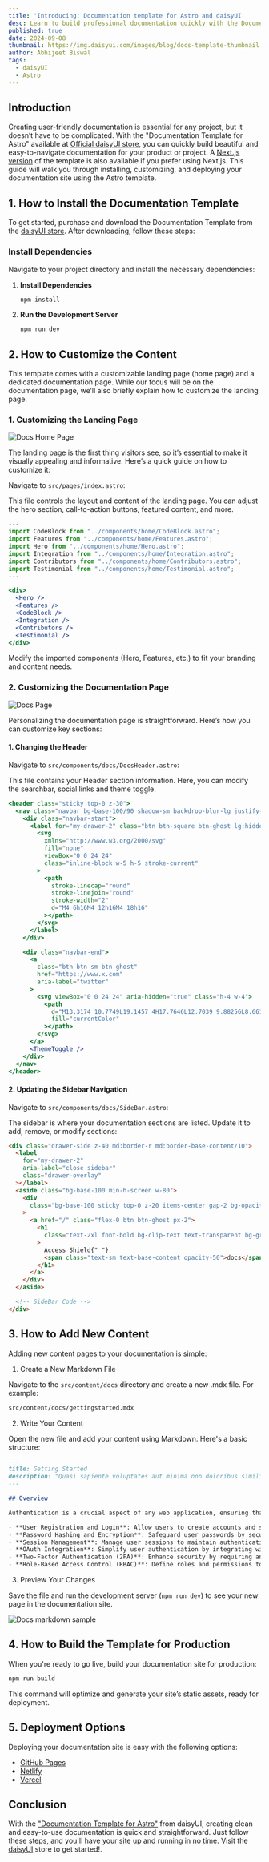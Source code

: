 ```yaml
---
title: 'Introducing: Documentation template for Astro and daisyUI'
desc: Learn to build professional documentation quickly with the Documentation Template for Astro from daisyUI.
published: true
date: 2024-09-08
thumbnail: https://img.daisyui.com/images/blog/docs-template-thumbnail.webp
author: Abhijeet Biswal
tags:
  - daisyUI
  - Astro
---
```


## Introduction

Creating user-friendly documentation is essential for any project, but it doesn’t have to be complicated. With the "Documentation Template for Astro" available at [Official daisyUI store](https://daisyui.com/store/#284327), you can quickly build beautiful and easy-to-navigate documentation for your product or project. A [Next.js version](https://daisyui.com/store/#284327)  of the template is also available if you prefer using Next.js. This guide will walk you through installing, customizing, and deploying your documentation site using the Astro template.

## 1. How to Install the Documentation Template

To get started, purchase and download the Documentation Template from the [daisyUI store](https://daisyui.com/store/#284327). After downloading, follow these steps:

### Install Dependencies

Navigate to your project directory and install the necessary dependencies:

1. **Install Dependencies**

   ```bash
   npm install

   ```

2. **Run the Development Server**
   ```bash
   npm run dev
   ```

## 2. How to Customize the Content

This template comes with a customizable landing page (home page) and a dedicated documentation page. While our focus will be on the documentation page, we’ll also briefly explain how to customize the landing page.

### 1. Customizing the Landing Page

![Docs Home Page](https://img.daisyui.com/images/blog/docs-home-page.webp)

The landing page is the first thing visitors see, so it’s essential to make it visually appealing and informative. Here’s a quick guide on how to customize it:

Navigate to `src/pages/index.astro`:

This file controls the layout and content of the landing page. You can adjust the hero section, call-to-action buttons, featured content, and more.

```jsx
---
import CodeBlock from "../components/home/CodeBlock.astro";
import Features from "../components/home/Features.astro";
import Hero from "../components/home/Hero.astro";
import Integration from "../components/home/Integration.astro";
import Contributors from "../components/home/Contributors.astro";
import Testimonial from "../components/home/Testimonial.astro";
---

<div>
  <Hero />
  <Features />
  <CodeBlock />
  <Integration />
  <Contributors />
  <Testimonial />
</div>
```

Modify the imported components (Hero, Features, etc.) to fit your branding and content needs.

### 2. Customizing the Documentation Page

![Docs Page](https://img.daisyui.com/images/blog/docs-page.webp)

Personalizing the documentation page is straightforward. Here’s how you can customize key sections:

#### 1. Changing the Header

Navigate to `src/components/docs/DocsHeader.astro`:

This file contains your Header section information. Here, you can modify the searchbar, social links and theme toggle.

```jsx
<header class="sticky top-0 z-30">
  <nav class="navbar bg-base-100/90 shadow-sm backdrop-blur-lg justify-center items-center py-2 md:px-10 px-2 border-b border-base-content/10">
    <div class="navbar-start">
      <label for="my-drawer-2" class="btn btn-square btn-ghost lg:hidden">
        <svg
          xmlns="http://www.w3.org/2000/svg"
          fill="none"
          viewBox="0 0 24 24"
          class="inline-block w-5 h-5 stroke-current"
        >
          <path
            stroke-linecap="round"
            stroke-linejoin="round"
            stroke-width="2"
            d="M4 6h16M4 12h16M4 18h16"
          ></path>
        </svg>
      </label>
    </div>

    <div class="navbar-end">
      <a
        class="btn btn-sm btn-ghost"
        href="https://www.x.com"
        aria-label="twitter"
      >
        <svg viewBox="0 0 24 24" aria-hidden="true" class="h-4 w-4">
          <path
            d="M13.3174 10.7749L19.1457 4H17.7646L12.7039 9.88256L8.66193 4H4L10.1122 12.8955L4 20H5.38119L10.7254 13.7878L14.994 20H19.656L13.3171 10.7749H13.3174ZM11.4257 12.9738L10.8064 12.0881L5.87886 5.03974H8.00029L11.9769 10.728L12.5962 11.6137L17.7652 19.0075H15.6438L11.4257 12.9742V12.9738Z"
            fill="currentColor"
          ></path>
        </svg>
      </a>
      <ThemeToggle />
    </div>
  </nav>
</header>
```

#### 2. Updating the Sidebar Navigation

Navigate to `src/components/docs/SideBar.astro`:

The sidebar is where your documentation sections are listed. Update it to add, remove, or modify sections:

```html
<div class="drawer-side z-40 md:border-r md:border-base-content/10">
  <label
    for="my-drawer-2"
    aria-label="close sidebar"
    class="drawer-overlay"
  ></label>
  <aside class="bg-base-100 min-h-screen w-80">
    <div
      class="bg-base-100 sticky top-0 z-20 items-center gap-2 bg-opacity-90 px-4 py-2 backdrop-blur lg:flex"
    >
      <a href="/" class="flex-0 btn btn-ghost px-2">
        <h1
          class="text-2xl font-bold bg-clip-text text-transparent bg-gradient-to-r from-primary to-primary/50"
        >
          Access Shield{" "}
          <span class="text-sm text-base-content opacity-50">docs</span>
        </h1>
      </a>
    </div>
  </aside>

  <!-- SideBar Code -->
</div>
```

## 3. How to Add New Content

Adding new content pages to your documentation is simple:

1. Create a New Markdown File

Navigate to the `src/content/docs` directory and create a new .mdx file. For example:

```bash
src/content/docs/gettingstarted.mdx
```

2. Write Your Content

Open the new file and add your content using Markdown. Here's a basic structure:

```markdown
---
title: Getting Started
description: "Quasi sapiente voluptates aut minima non doloribus similique quisquam. In quo expedita ipsum nostrum corrupti incidunt. Et aut eligendi ea perferendis."
---

## Overview

Authentication is a crucial aspect of any web application, ensuring that users are who they claim to be before granting access to resources or sensitive information. Access Shield simplifies the process of user authentication, offering features such as:

- **User Registration and Login**: Allow users to create accounts and securely log in to your application.
- **Password Hashing and Encryption**: Safeguard user passwords by securely hashing and encrypting them before storage.
- **Session Management**: Manage user sessions to maintain authentication state across requests.
- **OAuth Integration**: Simplify user authentication by integrating with popular OAuth providers.
- **Two-Factor Authentication (2FA)**: Enhance security by requiring an additional authentication factor.
- **Role-Based Access Control (RBAC)**: Define roles and permissions to control access to resources.
```

3. Preview Your Changes

Save the file and run the development server (`npm run dev`) to see your new page in the documentation site.

![Docs markdown sample](https://img.daisyui.com/images/blog/docs-markdown-sample.webp)

## 4. How to Build the Template for Production

When you're ready to go live, build your documentation site for production:

```bash
npm run build
```

This command will optimize and generate your site’s static assets, ready for deployment.

## 5. Deployment Options

Deploying your documentation site is easy with the following options:

- [GitHub Pages](https://pages.github.com/)
- [Netlify](https://pages.github.com/)
- [Vercel](https://pages.github.com/)

## Conclusion

With the ["Documentation Template for Astro"](https://daisyui.com/store/#284327) from daisyUI, creating clean and easy-to-use documentation is quick and straightforward. Just follow these steps, and you'll have your site up and running in no time. Visit the [daisyUI](https://daisyui.com/store/#284327) store to get started!.

